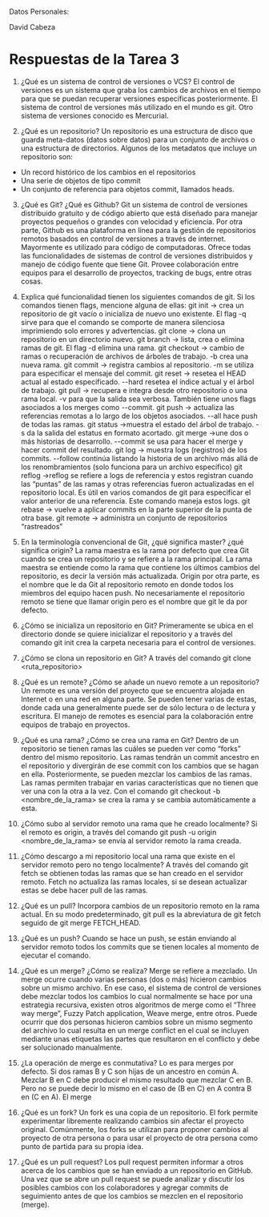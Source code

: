 Datos Personales:

David Cabeza

# Respuestas de la Tarea 3

1. ¿Qué es un sistema de control de versiones o VCS?
El control de versiones es un sistema que graba los cambios de archivos en el tiempo para que se puedan recuperar versiones específicas posteriormente. El sistema de control de versiones más utilizado en el mundo es git. Otro sistema de versiones conocido es Mercurial.

2. ¿Qué es un repositorio?
Un repositorio es una estructura de disco que guarda meta-datos (datos sobre datos) para un conjunto de archivos o una estructura de directorios. Algunos de los metadatos que incluye un repositorio son:
- Un record histórico de los cambios en el repositorios
- Una serie de objetos de tipo commit
- Un conjunto de referencia para objetos commit, llamados heads.

3. ¿Qué es Git? ¿Qué es Github?
Git un sistema de control de versiones distribuido gratuito y de código abierto que está diseñado para manejar proyectos pequeños o grandes con velocidad y eficiencia.
Por otra parte, Github es una plataforma en línea para la gestión de repositorios remotos basados en control de versiones a través de internet. Mayormente es utilizado para código de computadoras. Ofrece todas las funcionalidades de sistemas de control de versiones distribuidos y manejo de código fuente que tiene Git.
Provee colaboración entre equipos para el desarrollo de proyectos, tracking de bugs, entre otras cosas.

4. Explica qué funcionalidad tienen los siguientes comandos de git. Si los comandos tienen flags, mencione alguna de ellas:
git init → crea un repositorio de git vacío o inicializa de nuevo uno existente. El flag -q sirve para que el comando se comporte de manera silenciosa imprimiendo solo errores y advertencias.
git clone → clona un repositorio en un directorio nuevo. 
git branch → lista, crea o elimina ramas de git. El flag -d elimina una rama.
git checkout → cambio de ramas o recuperación de archivos de árboles de trabajo. -b crea una nueva rama.
git commit → registra cambios al repositorio. -m se utiliza para especificar el mensaje del commit.
git reset → resetea el HEAD actual al estado especificado. --hard resetea el índice actual y el árbol de trabajo.
git pull → recupera e integra desde otro repositorio o una rama local. -v para que la salida sea verbosa. También tiene unos flags asociados a los merges como --commit.
git push → actualiza las referencias remotas a lo largo de los objetos asociados. --all hace push de todas las ramas.
git status →muestra el estado del árbol de trabajo. -s da la salida del estatus en formato acortado.
git merge →une dos o más historias de desarrollo. --commit se usa para hacer el merge y hacer commit del resultado.
git log → muestra logs (registros) de los commits. --follow continúa listando la historia de un archivo más allá de los renombramientos (solo funciona para un archivo específico)
git reflog →reflog se refiere a logs de referencia y estos registran cuando las “puntas” de las ramas y otras referencias fueron actualizadas en el repositorio local. Es útil en varios comandos de git para especificar el valor anterior de una referencia. Este comando maneja estos logs.
git rebase → vuelve a aplicar commits en la parte superior de la punta de otra base.
git remote → administra un conjunto de repositorios “rastreados”

5. En la terminología convencional de Git, ¿qué significa master? ¿qué significa origin?
La rama maestra es la rama por defecto que crea Git cuando se crea un repositorio y se refiere a la rama principal. La rama maestra se entiende como la rama que contiene los últimos cambios del repositorio, es decir la versión más actualizada.
Origin por otra parte, es el nombre que le da Git al repositorio remoto en donde todos los miembros del equipo hacen push. No necesariamente el repositorio remoto se tiene que llamar origin pero es el nombre que git le da por defecto. 

6. ¿Cómo se inicializa un repositorio en Git?
Primeramente se ubica en el directorio donde se quiere inicializar el repositorio y a través del comando git init crea la carpeta necesaria para el control de versiones.

7. ¿Cómo se clona un repositorio en Git?
A través del comando git clone <ruta_repositorio>

8. ¿Qué es un remote? ¿Cómo se añade un nuevo remote a un repositorio?
Un remote es una versión del proyecto que se encuentra alojada en Internet o en una red en alguna parte. Se pueden tener varias de estas, donde cada una generalmente puede ser de sólo lectura o de lectura y escritura. El manejo de remotes es esencial para la colaboración entre equipos de trabajo en proyectos.

9. ¿Qué es una rama? ¿Cómo se crea una rama en Git?
Dentro de un repositorio se tienen ramas las cuáles se pueden ver como “forks” dentro del mismo repositorio. Las ramas tendrán un commit ancestro en el repositorio y divergirán de ese commit con los cambios que se hagan en ella. Posteriormente, se pueden mezclar los cambios de las ramas. Las ramas permiten trabajar en varias características que no tienen que ver una con la otra a la vez. Con el comando git checkout -b <nombre_de_la_rama> se crea la rama y se cambia automáticamente a esta.

10. ¿Cómo subo al servidor remoto una rama que he creado localmente?
Si el remoto es origin, a través del comando git push -u origin <nombre_de_la_rama> se envía al servidor remoto la rama creada.

11. ¿Cómo descargo a mi repositorio local una rama que existe en el servidor remoto pero no tengo localmente?
A través del comando git fetch se obtienen todas las ramas que se han creado en el servidor remoto. Fetch no actualiza las ramas locales, si se desean actualizar estas se debe hacer pull de las ramas.

12. ¿Qué es un pull?
Incorpora cambios de un repositorio remoto en la rama actual. En su modo predeterminado, git pull es la abreviatura de git fetch seguido de git merge FETCH_HEAD.

13. ¿Qué es un push?
Cuando se hace un push, se están enviando al servidor remoto todos los commits que se tienen locales al momento de ejecutar el comando.

14. ¿Qué es un merge? ¿Cómo se realiza?
Merge se refiere a mezclado. Un merge ocurre cuando varias personas (dos o más) hicieron cambios sobre un mismo archivo. En ese caso, el sistema de control de versiones debe mezclar todos los cambios lo cual normalmente se hace por una estrategia recursiva, existen otros algoritmos de merge como el “Three way merge”, Fuzzy Patch application, Weave merge, entre otros. Puede ocurrir que dos personas hicieron cambios sobre un mismo segmento del archivo lo cual resulta en un merge conflict en el cual se incluyen mediante unas etiquetas las partes que resultaron en el conflicto y debe ser solucionado manualmente.

15. ¿La operación de merge es conmutativa?
Lo es para merges por defecto. Si dos ramas B y C son hijas de un ancestro en común A. Mezclar B en C debe producir el mismo resultado que mezclar C en B. Pero no se puede decir lo mismo en el caso de (B en C) en A contra B en (C en A). El merge

16. ¿Qué es un fork?
Un fork es una copia de un repositorio. El fork permite experimentar libremente realizando cambios sin afectar el proyecto original. 
Comúnmente, los forks se utilizan para proponer cambios al proyecto de otra persona o para usar el proyecto de otra persona como punto de partida para su propia idea.

17. ¿Qué es un pull request?
Los pull request permiten informar a otros acerca de los cambios que se han enviado a un repositorio en GitHub. Una vez que se abre un pull request se puede analizar y discutir los posibles cambios con los colaboradores y agregar commits de seguimiento antes de que los cambios se mezclen en el repositorio (merge).
